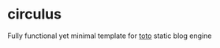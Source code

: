 circulus
========

Fully functional yet minimal template for [toto](http://cloudhead.io/toto) static blog engine